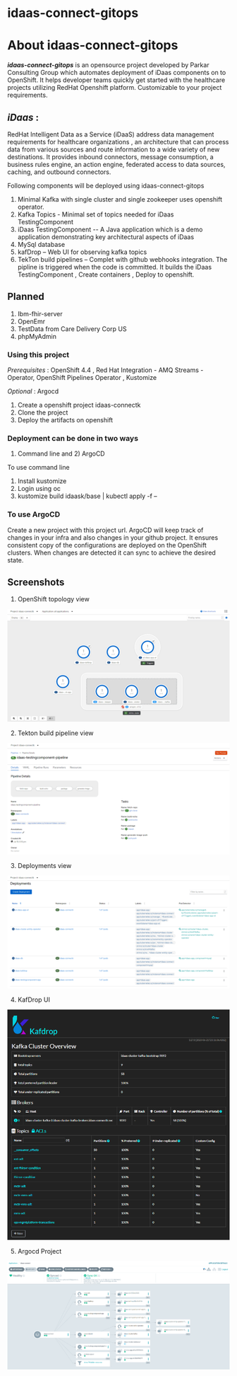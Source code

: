 # idaas-connect-gitops

# About idaas-connect-gitops 
_**idaas-connect-gitops**_  is an opensource project developed by Parkar Consulting Group which automates deployment of iDaas components on to OpenShift. It helps developer teams quickly get started with the healthcare projects utilizing RedHat Openshift platform. Customizable to your project requirements.

## _iDaas_ : 
RedHat Intelligent Data as a Service (iDaaS) address data management requirements for  healthcare organizations , an architecture that can process data from
various sources and route information to a wide variety of new destinations.  It provides inbound connectors, message consumption, a business rules engine, an action engine, federated access to data sources, caching, and outbound connectors.

Following components will be deployed using idaas-connect-gitops
1)	Minimal Kafka with single cluster and single zookeeper uses openshift operator.
2)	Kafka Topics -  Minimal set of topics needed for iDaas TestingComponent
3)	iDaas TestingComponent --  A Java application which is a demo  application demonstrating key architectural aspects of iDaas 
4)	MySql database 
5)	kafDrop – Web UI for observing kafka topics
6)	TekTon build pipelines – Complet with github webhooks integration. 
              The pipline is triggered when the code is committed. It builds the iDaas TestingComponent , Create containers , Deploy to openshift.

## Planned
1)	Ibm-fhir-server
2)	OpenEmr 
3)	TestData from Care Delivery Corp US
4)  phpMyAdmin

###  Using this project
*Prerequisites* : OpenShift 4.4 , Red Hat Integration - AMQ Streams - Operator, OpenShift Pipelines Operator , Kustomize

*Optional* : Argocd

1)	Create a openshift project idaas-connectk
2)	Clone the project
3)	Deploy the artifacts on openshift

### Deployment can be done in two ways
1)	Command line and 2) ArgoCD

To use command line 
1)	Install kustomize 
2)	Login using oc
4)	kustomize build  idaask/base  |   kubectl apply -f –

### To use ArgoCD
Create a new project with this project url.
ArgoCD will keep track of changes in your infra and also changes in your github project.
It ensures consistent copy of the configurations are deployed on the OpenShift clusters. When changes are detected it can sync to achieve the desired state. 

## Screenshots
1)	OpenShift topology view

![Openshift Topology view](screenshots/idaas-openshift-topology-view.png)

2) Tekton build pipeline view

![Tekton build pipeline view](screenshots/idaas-tekton-pipeline-view.png)

3) Deployments view

![Deployments view](screenshots/idaas-deployments-view.png)

4) KafDrop UI

![KafDrop UI](screenshots/idaas-kafdrop-view.png)

5) Argocd Project

![Argocd Project](screenshots/idaas-argocd-view.png)
